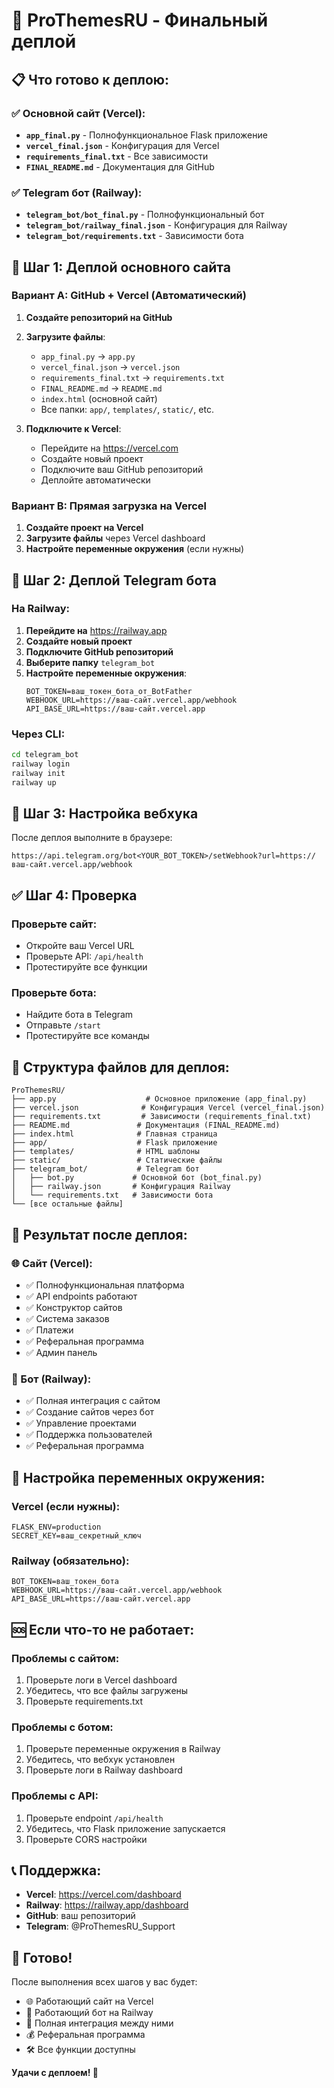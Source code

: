 # 🚀 ProThemesRU - Финальный деплой

## 📋 Что готово к деплою:

### ✅ Основной сайт (Vercel):
- **`app_final.py`** - Полнофункциональное Flask приложение
- **`vercel_final.json`** - Конфигурация для Vercel
- **`requirements_final.txt`** - Все зависимости
- **`FINAL_README.md`** - Документация для GitHub

### ✅ Telegram бот (Railway):
- **`telegram_bot/bot_final.py`** - Полнофункциональный бот
- **`telegram_bot/railway_final.json`** - Конфигурация для Railway
- **`telegram_bot/requirements.txt`** - Зависимости бота

## 🚀 Шаг 1: Деплой основного сайта

### Вариант A: GitHub + Vercel (Автоматический)
1. **Создайте репозиторий на GitHub**
2. **Загрузите файлы**:
   - `app_final.py` → `app.py`
   - `vercel_final.json` → `vercel.json`
   - `requirements_final.txt` → `requirements.txt`
   - `FINAL_README.md` → `README.md`
   - `index.html` (основной сайт)
   - Все папки: `app/`, `templates/`, `static/`, etc.

3. **Подключите к Vercel**:
   - Перейдите на https://vercel.com
   - Создайте новый проект
   - Подключите ваш GitHub репозиторий
   - Деплойте автоматически

### Вариант B: Прямая загрузка на Vercel
1. **Создайте проект на Vercel**
2. **Загрузите файлы** через Vercel dashboard
3. **Настройте переменные окружения** (если нужны)

## 🤖 Шаг 2: Деплой Telegram бота

### На Railway:
1. **Перейдите на** https://railway.app
2. **Создайте новый проект**
3. **Подключите GitHub репозиторий**
4. **Выберите папку** `telegram_bot`
5. **Настройте переменные окружения**:
   ```
   BOT_TOKEN=ваш_токен_бота_от_BotFather
   WEBHOOK_URL=https://ваш-сайт.vercel.app/webhook
   API_BASE_URL=https://ваш-сайт.vercel.app
   ```

### Через CLI:
```bash
cd telegram_bot
railway login
railway init
railway up
```

## 🔧 Шаг 3: Настройка вебхука

После деплоя выполните в браузере:
```
https://api.telegram.org/bot<YOUR_BOT_TOKEN>/setWebhook?url=https://ваш-сайт.vercel.app/webhook
```

## ✅ Шаг 4: Проверка

### Проверьте сайт:
- Откройте ваш Vercel URL
- Проверьте API: `/api/health`
- Протестируйте все функции

### Проверьте бота:
- Найдите бота в Telegram
- Отправьте `/start`
- Протестируйте все команды

## 📁 Структура файлов для деплоя:

```
ProThemesRU/
├── app.py                    # Основное приложение (app_final.py)
├── vercel.json              # Конфигурация Vercel (vercel_final.json)
├── requirements.txt         # Зависимости (requirements_final.txt)
├── README.md               # Документация (FINAL_README.md)
├── index.html              # Главная страница
├── app/                    # Flask приложение
├── templates/              # HTML шаблоны
├── static/                 # Статические файлы
├── telegram_bot/           # Telegram бот
│   ├── bot.py             # Основной бот (bot_final.py)
│   ├── railway.json       # Конфигурация Railway
│   └── requirements.txt   # Зависимости бота
└── [все остальные файлы]
```

## 🎯 Результат после деплоя:

### 🌐 Сайт (Vercel):
- ✅ Полнофункциональная платформа
- ✅ API endpoints работают
- ✅ Конструктор сайтов
- ✅ Система заказов
- ✅ Платежи
- ✅ Реферальная программа
- ✅ Админ панель

### 🤖 Бот (Railway):
- ✅ Полная интеграция с сайтом
- ✅ Создание сайтов через бот
- ✅ Управление проектами
- ✅ Поддержка пользователей
- ✅ Реферальная программа

## 🔧 Настройка переменных окружения:

### Vercel (если нужны):
```
FLASK_ENV=production
SECRET_KEY=ваш_секретный_ключ
```

### Railway (обязательно):
```
BOT_TOKEN=ваш_токен_бота
WEBHOOK_URL=https://ваш-сайт.vercel.app/webhook
API_BASE_URL=https://ваш-сайт.vercel.app
```

## 🆘 Если что-то не работает:

### Проблемы с сайтом:
1. Проверьте логи в Vercel dashboard
2. Убедитесь, что все файлы загружены
3. Проверьте requirements.txt

### Проблемы с ботом:
1. Проверьте переменные окружения в Railway
2. Убедитесь, что вебхук установлен
3. Проверьте логи в Railway dashboard

### Проблемы с API:
1. Проверьте endpoint `/api/health`
2. Убедитесь, что Flask приложение запускается
3. Проверьте CORS настройки

## 📞 Поддержка:

- **Vercel**: https://vercel.com/dashboard
- **Railway**: https://railway.app/dashboard
- **GitHub**: ваш репозиторий
- **Telegram**: @ProThemesRU_Support

## 🎉 Готово!

После выполнения всех шагов у вас будет:
- 🌐 Работающий сайт на Vercel
- 🤖 Работающий бот на Railway
- 🔗 Полная интеграция между ними
- 💰 Реферальная программа
- 🛠 Все функции доступны

**Удачи с деплоем! 🚀** 